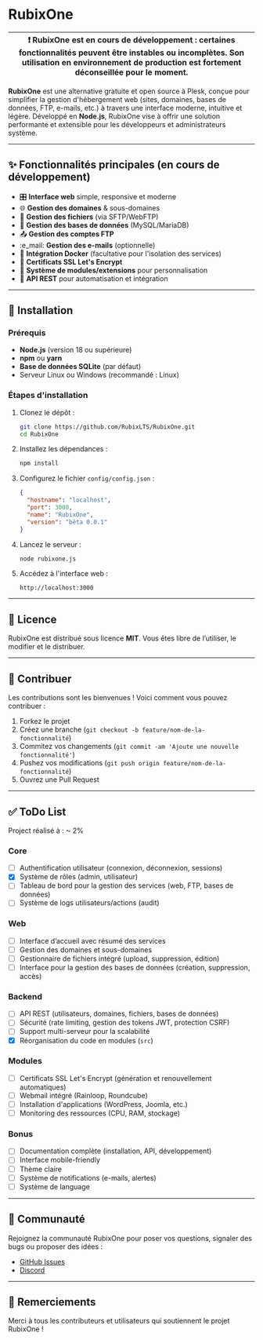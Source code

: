 # RubixOne

| :exclamation: **RubixOne est en cours de développement** : certaines fonctionnalités peuvent être instables ou incomplètes. Son utilisation en environnement de production est fortement déconseillée pour le moment. |
| --------------------------------------------------------------------------------------------------------------------------------------------------------------------------------------------------------------------- |

**RubixOne** est une alternative gratuite et open source à Plesk, conçue pour simplifier la gestion d'hébergement web (sites, domaines, bases de données, FTP, e-mails, etc.) à travers une interface moderne, intuitive et légère. Développé en **Node.js**, RubixOne vise à offrir une solution performante et extensible pour les développeurs et administrateurs système.

---

## :sparkles: Fonctionnalités principales (en cours de développement)

- :control_knobs: **Interface web** simple, responsive et moderne
- :globe_with_meridians: **Gestion des domaines** & sous-domaines
- :file_folder: **Gestion des fichiers** (via SFTP/WebFTP)
- :dolphin: **Gestion des bases de données** (MySQL/MariaDB)
- :outbox_tray: **Gestion des comptes FTP**
- :e_mail: **Gestion des e-mails** (optionnelle)
- :whale: **Intégration Docker** (facultative pour l'isolation des services)
- :closed_lock_with_key: **Certificats SSL Let's Encrypt**
- :jigsaw: **Système de modules/extensions** pour personnalisation
- :arrows_counterclockwise: **API REST** pour automatisation et intégration

---

## :rocket: Installation

### Prérequis

- **Node.js** (version 18 ou supérieure)
- **npm** ou **yarn**
- **Base de données SQLite** (par défaut)
- Serveur Linux ou Windows (recommandé : Linux)

### Étapes d'installation

1. Clonez le dépôt :

   ```bash
   git clone https://github.com/RubixLTS/RubixOne.git
   cd RubixOne
   ```

2. Installez les dépendances :

   ```bash
   npm install
   ```

3. Configurez le fichier `config/config.json` :

   ```json
   {
     "hostname": "localhost",
     "port": 3000,
     "name": "RubixOne",
     "version": "bêta 0.0.1"
   }
   ```

4. Lancez le serveur :

   ```bash
   node rubixone.js
   ```

5. Accédez à l'interface web :
   ```
   http://localhost:3000
   ```

---

## :page_facing_up: Licence

RubixOne est distribué sous licence **MIT**. Vous êtes libre de l’utiliser, le modifier et le distribuer.

---

## :handshake: Contribuer

Les contributions sont les bienvenues ! Voici comment vous pouvez contribuer :

1. Forkez le projet
2. Créez une branche (`git checkout -b feature/nom-de-la-fonctionnalité`)
3. Commitez vos changements (`git commit -am 'Ajoute une nouvelle fonctionnalité'`)
4. Pushez vos modifications (`git push origin feature/nom-de-la-fonctionnalité`)
5. Ouvrez une Pull Request

---

## :white_check_mark: ToDo List

Project réalisé à : ⁓ 2%

### Core

- [ ] Authentification utilisateur (connexion, déconnexion, sessions)
- [x] Système de rôles (admin, utilisateur)
- [ ] Tableau de bord pour la gestion des services (web, FTP, bases de données)
- [ ] Système de logs utilisateurs/actions (audit)

### Web

- [ ] Interface d’accueil avec résumé des services
- [ ] Gestion des domaines et sous-domaines
- [ ] Gestionnaire de fichiers intégré (upload, suppression, édition)
- [ ] Interface pour la gestion des bases de données (création, suppression, accès)

### Backend

- [ ] API REST (utilisateurs, domaines, fichiers, bases de données)
- [ ] Sécurité (rate limiting, gestion des tokens JWT, protection CSRF)
- [ ] Support multi-serveur pour la scalabilité
- [x] Réorganisation du code en modules (`src`)

### Modules

- [ ] Certificats SSL Let's Encrypt (génération et renouvellement automatiques)
- [ ] Webmail intégré (Rainloop, Roundcube)
- [ ] Installation d'applications (WordPress, Joomla, etc.)
- [ ] Monitoring des ressources (CPU, RAM, stockage)

### Bonus

- [ ] Documentation complète (installation, API, développement)
- [ ] Interface mobile-friendly
- [ ] Thème claire
- [ ] Système de notifications (e-mails, alertes)
- [ ] Système de language

---

## :speech_balloon: Communauté

Rejoignez la communauté RubixOne pour poser vos questions, signaler des bugs ou proposer des idées :

- [GitHub Issues](https://github.com/votre-utilisateur/RubixOne/issues)
- [Discord](https://discord.gg/ty92ffCYUC)

---

## :tada: Remerciements

Merci à tous les contributeurs et utilisateurs qui soutiennent le projet RubixOne !
